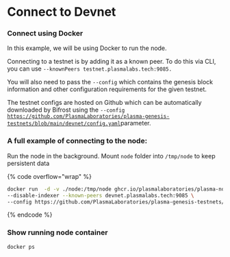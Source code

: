 # Connect to Devnet

### Connect using Docker

In this example, we will be using Docker to run the node.

Connecting to a testnet is by adding it as a known peer. To do this via CLI, you can use `--knownPeers testnet.plasmalabs.tech:9085.`&#x20;

You will also need to pass the `--config` which contains the genesis block information and other configuration requirements for the given testnet.

The testnet configs are hosted on Github which can be automatically downloaded by Bifrost using the `--config` [`https://github.com/PlasmaLaboratories/plasma-genesis-testnets/blob/main/devnet/config.yaml`](https://github.com/PlasmaLaboratories/plasma-genesis-testnets/blob/main/devnet/config.yaml)parameter.

### A full example of connecting to the node:

Run the node in the background. Mount `node` folder into `/tmp/node` to keep persistent data&#x20;

{% code overflow="wrap" %}
```bash
docker run  -d -v ./node:/tmp/node ghcr.io/plasmalaboratories/plasma-node:dev 
--disable-indexer --known-peers devnet.plasmalabs.tech:9085 \
--config https://github.com/PlasmaLaboratories/plasma-genesis-testnets/blob/main/devnet/config.yaml
```
{% endcode %}

### Show running node container&#x20;

```
docker ps
```
